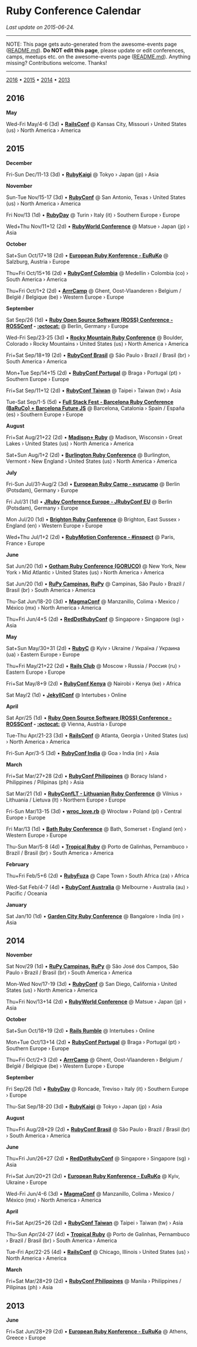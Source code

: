 # Ruby Conference Calendar

_Last update on 2015-06-24._

---

NOTE: This page gets auto-generated from the awesome-events page ([README.md](README.md)).
**Do NOT edit this page**, please update or edit conferences, camps, meetups etc.
on the awesome-events page ([README.md](README.md)). Anything missing? Contributions welcome. Thanks!

---


[2016](#2016) • [2015](#2015) • [2014](#2014)  • [2013](#2013)


## 2016


**May**


Wed-Fri May/4-6 (3d) • **[RailsConf](http://railsconf.com)** @ Kansas City, Missouri › United States (us) › North America › America

## 2015


**December**


Fri-Sun Dec/11-13 (3d) • **[RubyKaigi](http://rubykaigi.org)** @ Tokyo › Japan (jp) › Asia

**November**


Sun-Tue Nov/15-17 (3d) • **[RubyConf](http://rubyconf.org)** @ San Antonio, Texas › United States (us) › North America › America

Fri Nov/13 (1d) • **[RubyDay](http://www.rubyday.it)** @ Turin › Italy (it) › Southern Europe › Europe

Wed+Thu Nov/11+12 (2d) • **[RubyWorld Conference](http://www.rubyworld-conf.org/en)** @ Matsue › Japan (jp) › Asia

**October**


Sat+Sun Oct/17+18 (2d) • **[European Ruby Konference - EuRuKo](http://euruko.org)** @ Salzburg, Austria › Europe

Thu+Fri Oct/15+16 (2d) • **[RubyConf Colombia](http://www.rubyconf.co)** @ Medellin › Colombia (co) › South America › America

Thu+Fri Oct/1+2 (2d) • **[ArrrCamp](http://arrrrcamp.be)** @ Ghent, Oost-Vlaanderen › Belgium / België / Belgique (be) › Western Europe › Europe

**September**


Sat Sep/26 (1d) • **[Ruby Open Source Software (ROSS) Conference - ROSSConf](http://rossconf.io) - [:octocat:](https://github.com/rossconf)** @ Berlin, Germany › Europe

Wed-Fri Sep/23-25 (3d) • **[Rocky Mountain Ruby Conference](http://rockymtnruby.com)** @ Boulder, Colorado › Rocky Mountains › United States (us) › North America › America

Fri+Sat Sep/18+19 (2d) • **[RubyConf Brasil](http://www.rubyconf.com.br)** @ São Paulo › Brazil / Brasil (br) › South America › America

Mon+Tue Sep/14+15 (2d) • **[RubyConf Portugal](http://rubyconf.pt)** @ Braga › Portugal (pt) › Southern Europe › Europe

Fri+Sat Sep/11+12 (2d) • **[RubyConf Taiwan](http://rubyconf.tw)** @ Taipei › Taiwan (tw) › Asia

Tue-Sat Sep/1-5 (5d) • **[Full Stack Fest - Barcelona Ruby Conference (BaRuCo) + Barcelona Future JS](http://www.fullstackfest.com)** @ Barcelona, Catalonia › Spain / España (es) › Southern Europe › Europe

**August**


Fri+Sat Aug/21+22 (2d) • **[Madison+ Ruby](http://madisonpl.us/ruby)** @ Madison, Wisconsin › Great Lakes › United States (us) › North America › America

Sat+Sun Aug/1+2 (2d) • **[Burlington Ruby Conference](http://www.burlingtonrubyconference.com)** @ Burlington, Vermont › New England › United States (us) › North America › America

**July**


Fri-Sun Jul/31-Aug/2 (3d) • **[European Ruby Camp - eurucamp](http://eurucamp.org)** @ Berlin (Potsdam), Germany › Europe

Fri Jul/31 (1d) • **[JRuby Conference Europe - JRubyConf EU](http://jrubyconf.eu)** @ Berlin (Potsdam), Germany › Europe

Mon Jul/20 (1d) • **[Brighton Ruby Conference](http://brightonruby.com)** @ Brighton, East Sussex › England (en) › Western Europe › Europe

Wed+Thu Jul/1+2 (2d) • **[RubyMotion Conference - #inspect](http://conference.rubymotion.com)** @ Paris, France › Europe

**June**


Sat Jun/20 (1d) • **[Gotham Ruby Conference (GORUCO)](http://goruco.com)** @ New York, New York › Mid Atlantic › United States (us) › North America › America

Sat Jun/20 (1d) • **[RuPy Campinas](http://campinas.rupy.com.br), [RuPy](http://rupy.com.br)** @ Campinas, São Paulo › Brazil / Brasil (br) › South America › America

Thu-Sat Jun/18-20 (3d) • **[MagmaConf](http://magmaconf.com)** @ Manzanillo, Colima › Mexico / México (mx) › North America › America

Thu+Fri Jun/4+5 (2d) • **[RedDotRubyConf](http://www.reddotrubyconf.com)** @ Singapore › Singapore (sg) › Asia

**May**


Sat+Sun May/30+31 (2d) • **[RubyC](http://rubyc.eu)** @ Kyiv › Ukraine / Україна / Украина (ua) › Eastern Europe › Europe

Thu+Fri May/21+22 (2d) • **[Rails Club](http://railsclub.ru)** @ Moscow › Russia / Россия (ru) › Eastern Europe › Europe

Fri+Sat May/8+9 (2d) • **[RubyConf Kenya](http://ruby-conf-ke.nairuby.org)** @ Nairobi › Kenya (ke) › Africa

Sat May/2 (1d) • **[JekyllConf](http://jekyllconf.com)** @ Intertubes › Online

**April**


Sat Apr/25 (1d) • **[Ruby Open Source Software (ROSS) Conference - ROSSConf](http://rossconf.io) - [:octocat:](https://github.com/rossconf)** @ Vienna, Austria › Europe

Tue-Thu Apr/21-23 (3d) • **[RailsConf](http://railsconf.com)** @ Atlanta, Georgia › United States (us) › North America › America

Fri-Sun Apr/3-5 (3d) • **[RubyConf India](http://rubyconfindia.org)** @ Goa › India (in) › Asia

**March**


Fri+Sat Mar/27+28 (2d) • **[RubyConf Philippines](http://rubyconf.ph)** @ Boracy Island › Philippines / Pilipinas (ph) › Asia

Sat Mar/21 (1d) • **[RubyConfLT - Lithuanian Ruby Conference](http://rubyconf.lt)** @ Vilnius › Lithuania / Lietuva (lt) › Northern Europe › Europe

Fri-Sun Mar/13-15 (3d) • **[wroc_love.rb](http://www.wrocloverb.com)** @ Wrocław › Poland (pl) › Central Europe › Europe

Fri Mar/13 (1d) • **[Bath Ruby Conference](http://bathruby.org)** @ Bath, Somerset › England (en) › Western Europe › Europe

Thu-Sun Mar/5-8 (4d) • **[Tropical Ruby](http://tropicalrb.com)** @ Porto de Galinhas, Pernambuco › Brazil / Brasil (br) › South America › America

**February**


Thu+Fri Feb/5+6 (2d) • **[RubyFuza](http://www.rubyfuza.org)** @ Cape Town › South Africa (za) › Africa

Wed-Sat Feb/4-7 (4d) • **[RubyConf Australia](http://www.rubyconf.org.au)** @ Melbourne › Australia (au) › Pacific / Oceania

**January**


Sat Jan/10 (1d) • **[Garden City Ruby Conference](http://www.gardencityruby.org)** @ Bangalore › India (in) › Asia

## 2014


**November**


Sat Nov/29 (1d) • **[RuPy Campinas](http://campinas.rupy.com.br), [RuPy](http://rupy.com.br)** @ São José dos Campos, São Paulo › Brazil / Brasil (br) › South America › America

Mon-Wed Nov/17-19 (3d) • **[RubyConf](http://rubyconf.org)** @ San Diego, California › United States (us) › North America › America

Thu+Fri Nov/13+14 (2d) • **[RubyWorld Conference](http://www.rubyworld-conf.org/en)** @ Matsue › Japan (jp) › Asia

**October**


Sat+Sun Oct/18+19 (2d) • **[Rails Rumble](https://railsrumble.com)** @ Intertubes › Online

Mon+Tue Oct/13+14 (2d) • **[RubyConf Portugal](http://rubyconf.pt)** @ Braga › Portugal (pt) › Southern Europe › Europe

Thu+Fri Oct/2+3 (2d) • **[ArrrCamp](http://arrrrcamp.be)** @ Ghent, Oost-Vlaanderen › Belgium / België / Belgique (be) › Western Europe › Europe

**September**


Fri Sep/26 (1d) • **[RubyDay](http://www.rubyday.it)** @ Roncade, Treviso › Italy (it) › Southern Europe › Europe

Thu-Sat Sep/18-20 (3d) • **[RubyKaigi](http://rubykaigi.org)** @ Tokyo › Japan (jp) › Asia

**August**


Thu+Fri Aug/28+29 (2d) • **[RubyConf Brasil](http://www.rubyconf.com.br)** @ São Paulo › Brazil / Brasil (br) › South America › America

**June**


Thu+Fri Jun/26+27 (2d) • **[RedDotRubyConf](http://www.reddotrubyconf.com)** @ Singapore › Singapore (sg) › Asia

Fri+Sat Jun/20+21 (2d) • **[European Ruby Konference - EuRuKo](http://euruko.org)** @ Kyiv, Ukraine › Europe

Wed-Fri Jun/4-6 (3d) • **[MagmaConf](http://magmaconf.com)** @ Manzanillo, Colima › Mexico / México (mx) › North America › America

**April**


Fri+Sat Apr/25+26 (2d) • **[RubyConf Taiwan](http://rubyconf.tw)** @ Taipei › Taiwan (tw) › Asia

Thu-Sun Apr/24-27 (4d) • **[Tropical Ruby](http://tropicalrb.com)** @ Porto de Galinhas, Pernambuco › Brazil / Brasil (br) › South America › America

Tue-Fri Apr/22-25 (4d) • **[RailsConf](http://railsconf.com)** @ Chicago, Illinois › United States (us) › North America › America

**March**


Fri+Sat Mar/28+29 (2d) • **[RubyConf Philippines](http://rubyconf.ph)** @ Manila › Philippines / Pilipinas (ph) › Asia

## 2013


**June**


Fri+Sat Jun/28+29 (2d) • **[European Ruby Konference - EuRuKo](http://euruko.org)** @ Athens, Greece › Europe
